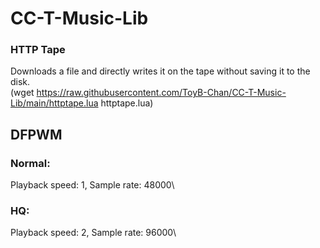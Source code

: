# CC-T-Music-Lib
### HTTP Tape ###
Downloads a file and directly writes it on the tape without saving it to the disk.\
(wget https://raw.githubusercontent.com/ToyB-Chan/CC-T-Music-Lib/main/httptape.lua httptape.lua)

## DFPWM ##
### Normal: ###
Playback speed: 1, Sample rate: 48000\

### HQ: ###
Playback speed: 2, Sample rate: 96000\
